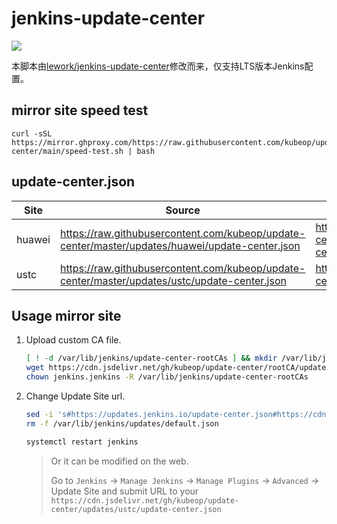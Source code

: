 # jenkins-update-center  

[![](https://data.jsdelivr.com/v1/package/gh/kubeop/update-center/badge)](https://www.jsdelivr.com/package/gh/kubeop/update-center)

本脚本由[lework/jenkins-update-center](https://github.com/lework/jenkins-update-center)修改而来，仅支持LTS版本Jenkins配置。



## mirror site speed test

```
curl -sSL https://mirror.ghproxy.com/https://raw.githubusercontent.com/kubeop/update-center/main/speed-test.sh | bash
```



## update-center.json

| Site   | Source                                                       | CDN                                                          |
| ------ | ------------------------------------------------------------ | ------------------------------------------------------------ |
| huawei | https://raw.githubusercontent.com/kubeop/update-center/master/updates/huawei/update-center.json | https://cdn.jsdelivr.net/gh/kubeop/update-center/updates/huawei/update-center.json |
| ustc   | https://raw.githubusercontent.com/kubeop/update-center/master/updates/ustc/update-center.json | https://cdn.jsdelivr.net/gh/kubeop/update-center/updates/ustc/update-center.json |



## Usage mirror site

1. Upload custom CA file.

    ```bash
    [ ! -d /var/lib/jenkins/update-center-rootCAs ] && mkdir /var/lib/jenkins/update-center-rootCAs
    wget https://cdn.jsdelivr.net/gh/kubeop/update-center/rootCA/update-center.crt -O /var/lib/jenkins/update-center-rootCAs/update-center.crt
    chown jenkins.jenkins -R /var/lib/jenkins/update-center-rootCAs
    ```

    
    
2. Change Update Site url.

   ```bash
   sed -i 's#https://updates.jenkins.io/update-center.json#https://cdn.jsdelivr.net/gh/kubeop/update-center/updates/ustc/update-center.json#' /var/lib/jenkins/hudson.model.UpdateCenter.xml
   rm -f /var/lib/jenkins/updates/default.json
   
   systemctl restart jenkins
   ```
   
   > Or it can be modified on the web.
   >
   > Go to `Jenkins` → `Manage Jenkins` → `Manage Plugins` → `Advanced` → Update Site and submit URL to your `https://cdn.jsdelivr.net/gh/kubeop/update-center/updates/ustc/update-center.json`

